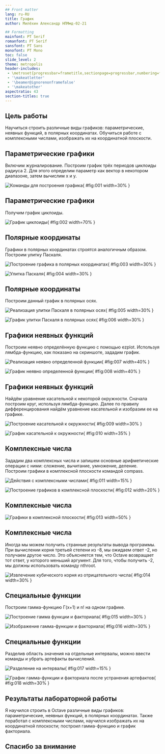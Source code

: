 ```yaml
---
## Front matter
lang: ru-RU
title: График
author: Милёхин Александр НПМмд-02-21

## Formatting
mainfont: PT Serif
romanfont: PT Serif
sansfont: PT Sans
monofont: PT Mono
toc: false
slide_level: 2
theme: metropolis
header-includes: 
 - \metroset{progressbar=frametitle,sectionpage=progressbar,numbering=fraction}
 - '\makeatletter'
 - '\beamer@ignorenonframefalse'
 - '\makeatother'
aspectratio: 43
section-titles: true
---
```


## Цель работы

Научиться строить различные виды графиков: параметрические, неявных функций, в полярных координатах. Обучиться работе с комплексными числами, изображать их на координатной плоскости.

## Параметрические графики

Включим журналирование. Построим график трёх периодов циклоиды радиуса 2. Для этого определим параметр как вектор в некотором диапазоне, затем вычислим x и y.

![Команды для построения графика](image/1.png){ #fig:001 width=30% }

## Параметрические графики

Получим график циклоиды.

![График циклоиды](image/2.png){ #fig:002 width=70% }

## Полярные координаты

Графики в полярных координатах строятся аналогичным образом. Построим улитку Паскаля.

![Построение графика в полярных координатах](image/3.png){ #fig:003 width=30% }

![Улитка Паскаля](image/4.png){ #fig:004 width=30% }

## Полярные координаты

Построим данный график в полярных осях.

![Реализация улитки Паскаля в полярных осях](image/5.png){ #fig:005 width=30% }

![График улитки Паскаля в полярных осях](image/6.png){ #fig:006 width=30% }

## Графики неявных функций

Построим неявно определённую функцию с помощью ezplot. Используя лямбда-функцию, как показано на скриншоте, зададим график.

![Реализация неявно определенной функции](image/7.png){ #fig:007 width=40% }

![График неявно определенной функции](image/8.png){ #fig:008 width=40% }

## Графики неявных функций

Найдём уравнение касательной к некоторой окружности. Сначала построим круг, используя лямбда-функцию. Далее по правилу дифференцирования найдём уравнение касательной и изобразим ее на графике.

![Построение касательной к окружности](image/9.png){ #fig:009 width=30% }

![График касательной к окружности](image/10.png){ #fig:010 width=35% }

## Комплексные числа

Зададим два комплексных числа и запишем основные арифметические операции с ними: сложение, вычитание, умножение, деление. Построим графики в комплексной плоскости командой compass.

![Действия с комплексными числами](image/11.png){ #fig:011 width=15% }

![Построение графиков в комплексной плоскости](image/12.png){ #fig:012 width=20% }

## Комплексные числа

![Графики в комплексной плоскости](image/13.png){ #fig:013 width=50% }

## Комплексные числа

Иногда мы можем получить странные результаты вывода программы. При вычислении корня третьей степени из -8, мы ожидаем ответ -2, но получаем другое число. Это объясняется тем, что Octave возвращает тот ответ, у которого меньший аргумент. Для того, чтобы получить -2, мы должны использовать команду nthroot.

![Извлечение кубического корня из отрицательного числа](image/14.png){ #fig:014 width=30% }

## Специальные функции

Построим гамма-функцию Г(х+1) и n! на одном графике.

![Построение гамма функции и факториала](image/15.png){ #fig:015 width=30% }

![Изображение гамма-функции и факториала](image/16.png){ #fig:016 width=30% }

## Специальные функции

Разделив область значения на отдельные интервалы, можно ввести команды и убрать артефакты вычислений.

![Разделение на интервалы](image/17.png){ #fig:017 width=15% }

![График гамма-функции и факториала после устранения артефактов](image/18.png){ #fig:018 width=30% }

## Результаты лабораторной работы

Я научился строить в Octave различные виды графиков: параметрические, неявных функций, в полярных координатах. Также поработал с комплексными числами, научился изображать их на координатной плоскости; построил гамма-функцию и график факториала.

## Спасибо за внимание
